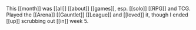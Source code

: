 This [[month]] was [[all]] [[about]] [[games]], esp. [[solo]] [[RPG]] and TCG. Played the [[Arena]] [[Gauntlet]] [[League]] and [[loved]] it, though I ended [[up]] scrubbing out [[in]] week 5. 

